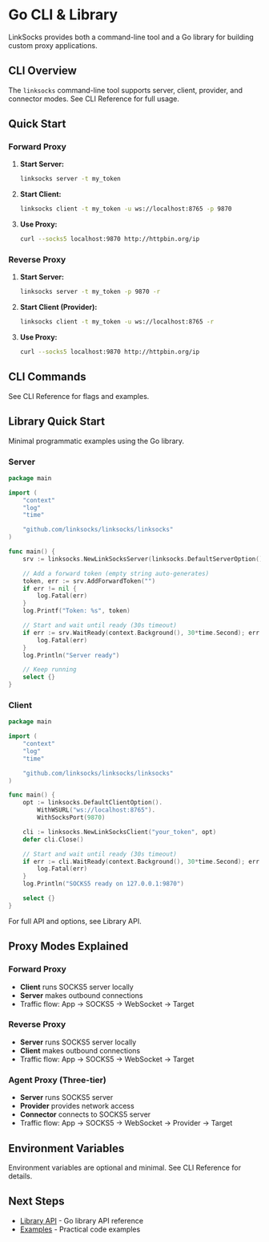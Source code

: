 # Go CLI & Library

LinkSocks provides both a command-line tool and a Go library for building custom proxy applications.

## CLI Overview

The `linksocks` command-line tool supports server, client, provider, and connector modes. See CLI Reference for full usage.

## Quick Start

### Forward Proxy

1. **Start Server:**
   ```bash
   linksocks server -t my_token
   ```

2. **Start Client:**
   ```bash
   linksocks client -t my_token -u ws://localhost:8765 -p 9870
   ```

3. **Use Proxy:**
   ```bash
   curl --socks5 localhost:9870 http://httpbin.org/ip
   ```

### Reverse Proxy

1. **Start Server:**
   ```bash
   linksocks server -t my_token -p 9870 -r
   ```

2. **Start Client (Provider):**
   ```bash
   linksocks client -t my_token -u ws://localhost:8765 -r
   ```

3. **Use Proxy:**
   ```bash
   curl --socks5 localhost:9870 http://httpbin.org/ip
   ```

## CLI Commands

See CLI Reference for flags and examples.

## Library Quick Start

Minimal programmatic examples using the Go library.

### Server

```go
package main

import (
    "context"
    "log"
    "time"

    "github.com/linksocks/linksocks/linksocks"
)

func main() {
    srv := linksocks.NewLinkSocksServer(linksocks.DefaultServerOption())

    // Add a forward token (empty string auto-generates)
    token, err := srv.AddForwardToken("")
    if err != nil {
        log.Fatal(err)
    }
    log.Printf("Token: %s", token)

    // Start and wait until ready (30s timeout)
    if err := srv.WaitReady(context.Background(), 30*time.Second); err != nil {
        log.Fatal(err)
    }
    log.Println("Server ready")

    // Keep running
    select {}
}
```

### Client

```go
package main

import (
    "context"
    "log"
    "time"

    "github.com/linksocks/linksocks/linksocks"
)

func main() {
    opt := linksocks.DefaultClientOption().
        WithWSURL("ws://localhost:8765").
        WithSocksPort(9870)

    cli := linksocks.NewLinkSocksClient("your_token", opt)
    defer cli.Close()

    // Start and wait until ready (30s timeout)
    if err := cli.WaitReady(context.Background(), 30*time.Second); err != nil {
        log.Fatal(err)
    }
    log.Println("SOCKS5 ready on 127.0.0.1:9870")

    select {}
}
```

For full API and options, see Library API.

## Proxy Modes Explained

### Forward Proxy
- **Client** runs SOCKS5 server locally
- **Server** makes outbound connections
- Traffic flow: App → SOCKS5 → WebSocket → Target

### Reverse Proxy  
- **Server** runs SOCKS5 server locally
- **Client** makes outbound connections
- Traffic flow: App → SOCKS5 → WebSocket → Target

### Agent Proxy (Three-tier)
- **Server** runs SOCKS5 server
- **Provider** provides network access
- **Connector** connects to SOCKS5 server
- Traffic flow: App → SOCKS5 → WebSocket → Provider → Target

## Environment Variables

Environment variables are optional and minimal. See CLI Reference for details.

## Next Steps

- [Library API](./library.md) - Go library API reference
- [Examples](./examples.md) - Practical code examples